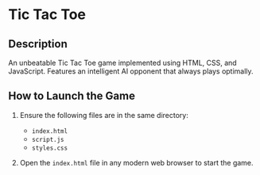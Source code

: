 # Tic Tac Toe

## Description
An unbeatable Tic Tac Toe game implemented using HTML, CSS, and JavaScript. Features an intelligent AI opponent that always plays optimally.

## How to Launch the Game
1. Ensure the following files are in the same directory:
   - `index.html`
   - `script.js`
   - `styles.css`

2. Open the `index.html` file in any modern web browser to start the game.
